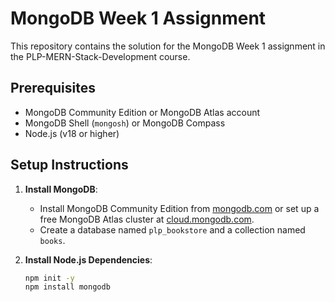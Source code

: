 # MongoDB Week 1 Assignment

This repository contains the solution for the MongoDB Week 1 assignment in the PLP-MERN-Stack-Development course.

## Prerequisites
- MongoDB Community Edition or MongoDB Atlas account
- MongoDB Shell (`mongosh`) or MongoDB Compass
- Node.js (v18 or higher)

## Setup Instructions
1. **Install MongoDB**:
   - Install MongoDB Community Edition from [mongodb.com](https://www.mongodb.com/try/download/community) or set up a free MongoDB Atlas cluster at [cloud.mongodb.com](https://cloud.mongodb.com).
   - Create a database named `plp_bookstore` and a collection named `books`.

2. **Install Node.js Dependencies**:
   ```bash
   npm init -y
   npm install mongodb